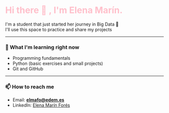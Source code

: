 <h1 style="color:pink">Hi there 👋 , I'm Elena Marín.</h1>

I'm a student that just started her journey in Big Data 🚀  
I'll use this space to practice and share my projects  

---

### 🌱 What I'm learning right now
- Programming fundamentals  
- Python (basic exercises and small projects)  
- Git and GitHub  

---

### 📫 How to reach me
- Email: **elmafo@edem.es**  
- LinkedIn: [Elena Marín Forés](https://linkedin.com/in/elenamarin)  
